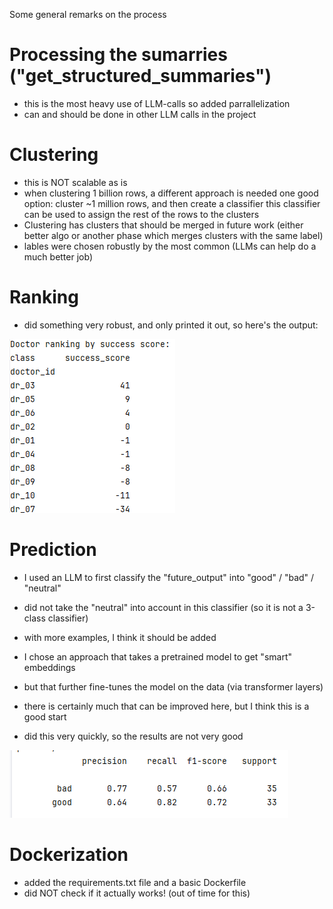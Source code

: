 Some general remarks on the process

# Processing the sumarries ("get_structured_summaries")
* this is the most heavy use of LLM-calls so added parrallelization
* can and should be done in other LLM calls in the project


# Clustering

* this is NOT scalable as is
* when clustering 1 billion rows, a different approach is needed
 one good option: cluster ~1 million rows, and then create a classifier
 this classifier can be used to assign the rest of the rows to the clusters
* Clustering has clusters that should be merged in future work (either better algo
 or another phase which merges clusters with the same label)
* lables were chosen robustly by the most common (LLMs can help do a much better job)  


# Ranking
* did something very robust, and only printed it out, so here's the output:

![img_1.png](img_1.png)

# Prediction

* I used an LLM to first classify the "future_output" into "good"  / "bad" / "neutral"
* did not take the "neutral" into account in this classifier (so it is not a 3-class classifier)
* with more examples, I think it should be added

* I chose an approach that takes a pretrained model to get "smart" embeddings
* but that further fine-tunes the model on the data (via transformer layers)
* there is certainly much that can be improved here, but I think this is a good start

* did this very quickly, so the results are not very good

![img.png](img.png)

# Dockerization
* added the requirements.txt file and a basic Dockerfile
* did NOT check if it actually works! (out of time for this)